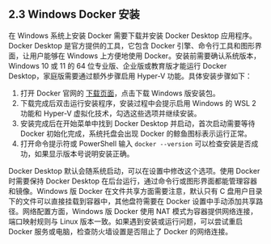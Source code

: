 ## 2.3 Windows Docker 安装

在 Windows 系统上安装 Docker 需要下载并安装 Docker Desktop 应用程序。Docker Desktop 是官方提供的工具，它包含 Docker 引擎、命令行工具和图形界面，让用户能够在 Windows 上方便地使用 Docker。安装前需要确认系统版本，Windows 10 或 11 的 64 位专业版、企业版或教育版才能运行 Docker Desktop，家庭版需要通过额外步骤启用 Hyper-V 功能。具体安装步骤如下：

1. 打开 Docker 官网的 [下载页面](https://docs.docker.com/desktop/install/windows-install/)，点击下载 Windows 版安装包。
2. 下载完成后双击运行安装程序，安装过程中会提示启用 Windows 的 WSL 2 功能和 Hyper-V 虚拟化技术，勾选这些选项并继续安装。
3. 安装完成后在开始菜单中找到 Docker Desktop 并启动，首次启动需要等待 Docker 初始化完成，系统托盘会出现 Docker 的鲸鱼图标表示运行正常。
4. 打开命令提示符或 PowerShell 输入 `docker --version` 可以检查安装是否成功，如果显示版本号说明安装正确。

Docker Desktop 默认会随系统启动，可以在设置中修改这个选项。使用 Docker 时需要保持 Docker Desktop 在后台运行，通过命令行或图形界面都能管理容器和镜像。Windows 版 Docker 在文件共享方面需要注意，默认只有 C 盘用户目录下的文件可以直接挂载到容器中，其他盘符需要在 Docker 设置中手动添加共享路径。网络配置方面，Windows 版 Docker 使用 NAT 模式为容器提供网络连接，端口映射规则与 Linux 版本一致。如果遇到安装或运行问题，可以尝试重启 Docker 服务或电脑，检查防火墙设置是否阻止了 Docker 的网络连接。